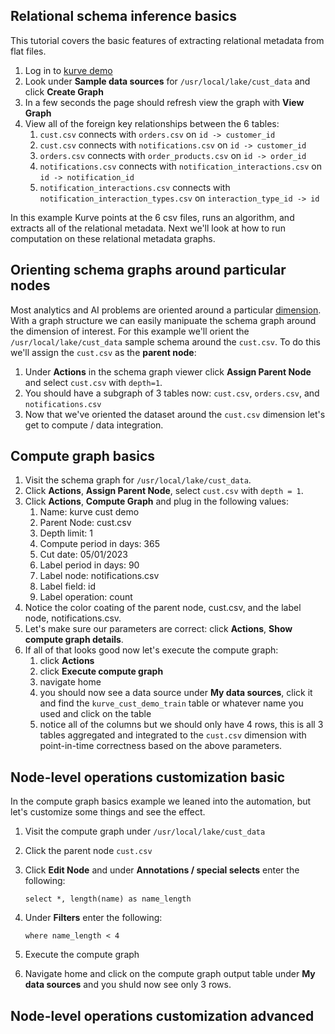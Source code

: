 ## Relational schema inference basics
This tutorial covers the basic features of extracting relational metadata
from flat files.

1. Log in to [kurve demo](https://demo.kurve.ai)
2. Look under <b>Sample data sources</b> for `/usr/local/lake/cust_data` and click <b>Create Graph</b>
3. In a few seconds the page should refresh view the graph with <b>View Graph</b>
4. View all of the foreign key relationships between the 6 tables:
    1. `cust.csv` connects with `orders.csv` on `id -> customer_id`
    2. `cust.csv` connects with `notifications.csv` on `id -> customer_id`
    3. `orders.csv` connects with `order_products.csv` on `id -> order_id`
    4. `notifications.csv` connects with `notification_interactions.csv` on `id -> notification_id`
    5. `notification_interactions.csv` connects with `notification_interaction_types.csv` on `interaction_type_id -> id`

In this example Kurve points at the 6 csv files, runs an algorithm, and extracts all of the relational metadata.
Next we'll look at how to run computation on these relational metadata graphs.


## Orienting schema graphs around particular nodes
Most analytics and AI problems are oriented around a particular [dimension](https://en.wikipedia.org/wiki/Dimension_(data_warehouse)).  With a graph structure we can easily manipuate the schema graph
around the dimension of interest.  For this example we'll orient the `/usr/local/lake/cust_data`
sample schema around the `cust.csv`.  To do this we'll assign the `cust.csv` as the <b>parent node</b>:

1. Under <b>Actions</b> in the schema graph viewer click <b>Assign Parent Node</b> and select `cust.csv` with `depth=1`.
2. You should have a subgraph of 3 tables now: `cust.csv`, `orders.csv`, and `notifications.csv`
3. Now that we've oriented the dataset around the `cust.csv` dimension let's get to compute / data integration.

## Compute graph basics
1. Visit the schema graph for `/usr/local/lake/cust_data`.
2. Click <b>Actions</b>, <b>Assign Parent Node</b>, select `cust.csv` with `depth = 1`.
3. Click <b>Actions</b>, <b>Compute Graph</b> and plug in the following values:
    1. Name: kurve cust demo
    2. Parent Node: cust.csv
    3. Depth limit: 1
    4. Compute period in days: 365
    5. Cut date: 05/01/2023
    6. Label period in days: 90
    7. Label node: notifications.csv
    8. Label field: id
    9. Label operation: count
4. Notice the color coating of the parent node, cust.csv, and the label node, notifications.csv.
5. Let's make sure our parameters are correct: click <b>Actions</b>, <b>Show compute graph details</b>.
6. If all of that looks good now let's execute the compute graph:
    1. click <b>Actions</b>
    2. click <b>Execute compute graph</b>
    3. navigate home
    4. you should now see a data source under <b>My data sources</b>, click it and find the `kurve_cust_demo_train` table or whatever name you used and click on the table
    5. notice all of the columns but we should only have 4 rows, this is all 3 tables aggregated and integrated to the `cust.csv` dimension with point-in-time correctness based on the above parameters.



## Node-level operations customization basic
In the compute graph basics example we leaned into the automation, but let's
customize some things and see the effect.

1. Visit the compute graph under `/usr/local/lake/cust_data`

2. Click the parent node `cust.csv`

3. Click <b>Edit Node</b> and under <b>Annotations / special selects</b> enter the following:

    ```
    select *, length(name) as name_length
    ```

4. Under <b>Filters</b> enter the following:

    ```
    where name_length < 4
    ```

5. Execute the compute graph
6. Navigate home and click on the compute graph output table under <b>My data sources</b> and you shuld now see only 3 rows.


## Node-level operations customization advanced
